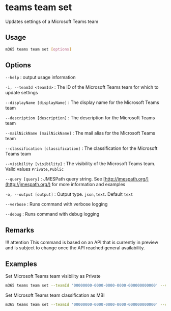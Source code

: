 # teams team set

Updates settings of a Microsoft Teams team

## Usage

```sh
m365 teams team set [options]
```

## Options

`--help`
: output usage information

`-i, --teamId <teamId>`
: The ID of the Microsoft Teams team for which to update settings

`--displayName [displayName]`
: The display name for the Microsoft Teams team

`--description [description]`
: The description for the Microsoft Teams team

`--mailNickName [mailNickName]`
: The mail alias for the Microsoft Teams team

`--classification [classification]`
: The classification for the Microsoft Teams team

`--visibility [visibility]`
: The visibility of the Microsoft Teams team. Valid values `Private,Public`

`--query [query]`
: JMESPath query string. See [http://jmespath.org/](http://jmespath.org/) for more information and examples

`-o, --output [output]`
: Output type. `json,text`. Default `text`

`--verbose`
: Runs command with verbose logging

`--debug`
: Runs command with debug logging

## Remarks

!!! attention
    This command is based on an API that is currently in preview and is subject to change once the API reached general availability.

## Examples

Set Microsoft Teams team visibility as Private

```sh
m365 teams team set --teamId '00000000-0000-0000-0000-000000000000' --visibility Private
```

Set Microsoft Teams team classification as MBI

```sh
m365 teams team set --teamId '00000000-0000-0000-0000-000000000000' --classification MBI
```